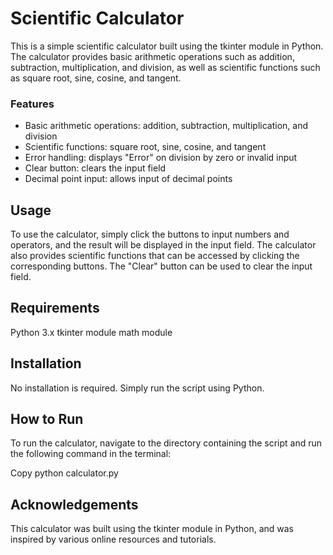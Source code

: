 # Scientific Calculator
This is a simple scientific calculator built using the tkinter module in Python. The calculator provides basic arithmetic operations such as addition, subtraction, multiplication, and division, as well as scientific functions such as square root, sine, cosine, and tangent.

### Features
  * Basic arithmetic operations: addition, subtraction, multiplication, and division
  * Scientific functions: square root, sine, cosine, and tangent
  * Error handling: displays "Error" on division by zero or invalid input
  * Clear button: clears the input field
  * Decimal point input: allows input of decimal points
## Usage
To use the calculator, simply click the buttons to input numbers and operators, and the result will be displayed in the input field. The calculator also provides scientific functions that can be accessed by clicking the corresponding buttons. The "Clear" button can be used to clear the input field.

## Requirements
Python 3.x
tkinter module
math module
## Installation
No installation is required. Simply run the script using Python.

## How to Run
To run the calculator, navigate to the directory containing the script and run the following command in the terminal:

Copy
python calculator.py
## Acknowledgements
This calculator was built using the tkinter module in Python, and was inspired by various online resources and tutorials.
